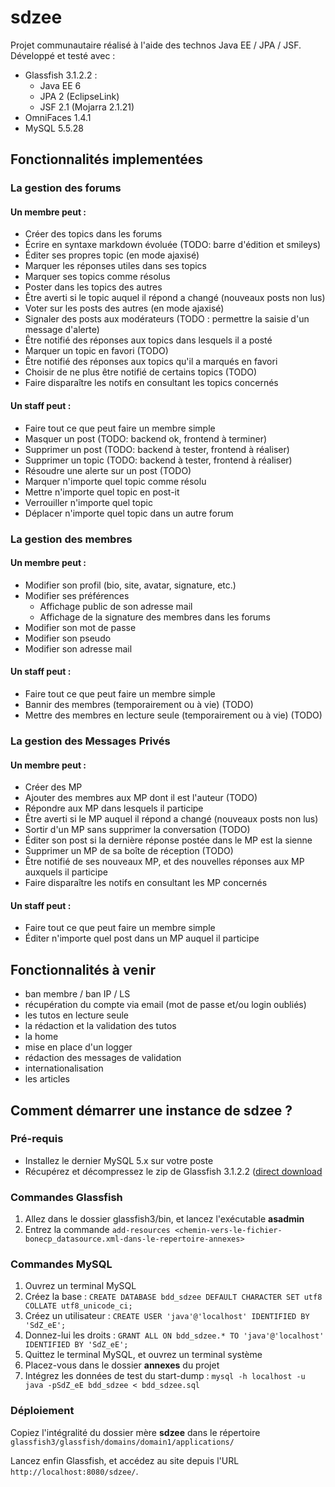 sdzee
=====

Projet communautaire réalisé à l'aide des technos Java EE / JPA / JSF.  
Développé et testé avec :
- Glassfish 3.1.2.2 :
   - Java EE 6
   - JPA 2 (EclipseLink)
   - JSF 2.1 (Mojarra 2.1.21) 
- OmniFaces 1.4.1 
- MySQL 5.5.28

Fonctionnalités implementées
----------------------------
### La gestion des forums
#### Un membre peut :
* Créer des topics dans les forums
* Écrire en syntaxe markdown évoluée (TODO: barre d'édition et smileys)
* Éditer ses propres topic (en mode ajaxisé)
* Marquer les réponses utiles dans ses topics
* Marquer ses topics comme résolus
* Poster dans les topics des autres
* Être averti si le topic auquel il répond a changé (nouveaux posts non lus)
* Voter sur les posts des autres (en mode ajaxisé)
* Signaler des posts aux modérateurs (TODO : permettre la saisie d'un message d'alerte)
* Être notifié des réponses aux topics dans lesquels il a posté
* Marquer un topic en favori (TODO)
* Être notifié des réponses aux topics qu'il a marqués en favori
* Choisir de ne plus être notifié de certains topics (TODO)
* Faire disparaître les notifs en consultant les topics concernés

#### Un staff peut :
* Faire tout ce que peut faire un membre simple
* Masquer un post (TODO: backend ok, frontend à terminer)
* Supprimer un post (TODO: backend à tester, frontend à réaliser)
* Supprimer un topic (TODO: backend à tester, frontend à réaliser)
* Résoudre une alerte sur un post (TODO)
* Marquer n'importe quel topic comme résolu
* Mettre n'importe quel topic en post-it
* Verrouiller n'importe quel topic
* Déplacer n'importe quel topic dans un autre forum


### La gestion des membres
#### Un membre peut :
* Modifier son profil (bio, site, avatar, signature, etc.)
* Modifier ses préférences
    * Affichage public de son adresse mail
    * Affichage de la signature des membres dans les forums
* Modifier son mot de passe
* Modifier son pseudo
* Modifier son adresse mail

#### Un staff peut :
* Faire tout ce que peut faire un membre simple
* Bannir des membres (temporairement ou à vie) (TODO)
* Mettre des membres en lecture seule (temporairement ou à vie) (TODO)


### La gestion des Messages Privés
#### Un membre peut :
* Créer des MP
* Ajouter des membres aux MP dont il est l'auteur (TODO)
* Répondre aux MP dans lesquels il participe
* Être averti si le MP auquel il répond a changé (nouveaux posts non lus)
* Sortir d'un MP sans supprimer la conversation (TODO)
* Éditer son post si la dernière réponse postée dans le MP est la sienne
* Supprimer un MP de sa boîte de réception (TODO)
* Être notifié de ses nouveaux MP, et des nouvelles réponses aux MP auxquels il participe
* Faire disparaître les notifs en consultant les MP concernés

#### Un staff peut :
* Faire tout ce que peut faire un membre simple
* Éditer n'importe quel post dans un MP auquel il participe


Fonctionnalités à venir
------------------------
- ban membre / ban IP / LS
- récupération du compte via email (mot de passe et/ou login oubliés)
- les tutos en lecture seule
- la rédaction et la validation des tutos
- la home
- mise en place d'un logger
- rédaction des messages de validation
- internationalisation
- les articles


Comment démarrer une instance de sdzee ?
----------------------------------------
### Pré-requis
- Installez le dernier MySQL 5.x sur votre poste
- Récupérez et décompressez le zip de Glassfish 3.1.2.2 ([direct download](http://download.java.net/glassfish/3.1.2.2/release/glassfish-3.1.2.2-web.zip)

### Commandes Glassfish
1. Allez dans le dossier glassfish3/bin, et lancez l'exécutable **asadmin**
2. Entrez la commande `add-resources <chemin-vers-le-fichier-bonecp_datasource.xml-dans-le-repertoire-annexes>`

### Commandes MySQL
1. Ouvrez un terminal MySQL
2. Créez la base : `CREATE DATABASE bdd_sdzee DEFAULT CHARACTER SET utf8 COLLATE utf8_unicode_ci;`
3. Créez un utilisateur : `CREATE USER 'java'@'localhost' IDENTIFIED BY 'SdZ_eE';`
4. Donnez-lui les droits : `GRANT ALL ON bdd_sdzee.* TO 'java'@'localhost' IDENTIFIED BY 'SdZ_eE';`
5. Quittez le terminal MySQL, et ouvrez un terminal système
6. Placez-vous dans le dossier **annexes** du projet
7. Intégrez les données de test du start-dump : `mysql -h localhost -u java -pSdZ_eE bdd_sdzee < bdd_sdzee.sql`

### Déploiement
Copiez l'intégralité du dossier mère **sdzee** dans le répertoire `glassfish3/glassfish/domains/domain1/applications/`

Lancez enfin Glassfish, et accédez au site depuis l'URL `http://localhost:8080/sdzee/`.
